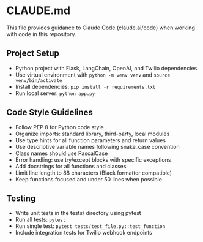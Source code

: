 # CLAUDE.md

This file provides guidance to Claude Code (claude.ai/code) when working with code in this repository.

## Project Setup
- Python project with Flask, LangChain, OpenAI, and Twilio dependencies
- Use virtual environment with `python -m venv venv` and `source venv/bin/activate`
- Install dependencies: `pip install -r requirements.txt`
- Run local server: `python app.py`

## Code Style Guidelines
- Follow PEP 8 for Python code style
- Organize imports: standard library, third-party, local modules
- Use type hints for all function parameters and return values
- Use descriptive variable names following snake_case convention
- Class names should use PascalCase
- Error handling: use try/except blocks with specific exceptions
- Add docstrings for all functions and classes
- Limit line length to 88 characters (Black formatter compatible)
- Keep functions focused and under 50 lines when possible

## Testing
- Write unit tests in the tests/ directory using pytest
- Run all tests: `pytest`
- Run single test: `pytest tests/test_file.py::test_function`
- Include integration tests for Twilio webhook endpoints